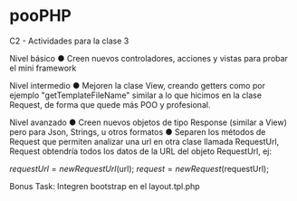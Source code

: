 pooPHP
======
C2 - Actividades para la clase 3

Nivel básico
● Creen nuevos controladores, acciones y vistas para probar el mini framework

Nivel intermedio
● Mejoren la clase View, creando getters como por ejemplo "getTemplateFileName" similar a lo que hicimos en la clase Request, de forma que quede más POO y profesional.

Nivel avanzado
● Creen nuevos objetos de tipo Response (similar a View) pero para Json, Strings, u otros formatos
● Separen los métodos de Request que permiten analizar una url en otra clase llamada RequestUrl, Request obtendría todos los datos de la URL del objeto RequestUrl, ej:

$requestUrl = new RequestUrl($url);
$request = new Request($requestUrl);

Bonus Task:
Integren bootstrap en el layout.tpl.php
